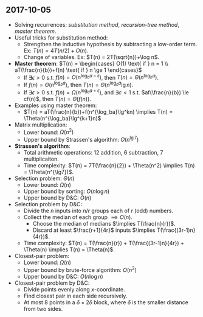 ## 2017-10-05

- Solving recurrences: _substitution method_, _recursion-tree method_, _master theorem_.
- Useful tricks for substitution method:
    - Strengthen the inductive hypothesis by subtracting a low-order term. Ex: $T(n) = 4T(n/2)+O(n)$.
    - Change of variables. Ex: $T(n) = 2T(\sqrt{n})+\log n$.
- __Master theorem__: $T(n) = \begin{cases} O(1) \text{ if } n = 1 \\ aT(\frac{n}{b})+f(n) \text{ if } n \ge 1 \end{cases}$
    - If $\exists\epsilon > 0$ s.t. $f(n) = O(n^{\log_ba-\epsilon})$, then $T(n) = \Theta(n^{\log_ba})$.
    - If $f(n) = \Theta(n^{\log_ba})$, then $T(n) = \Theta(n^{\log_ba}\lg n)$.
    - If $\exists\epsilon > 0$ s.t. $f(n) = \Omega(n^{\log_ba+\epsilon})$, and $\exists c < 1$ s.t. $af(\frac{n}{b}) \le cf(n)$, then $T(n) = \Theta(f(n))$.
- Examples using master theorem:
    - $T(n) = aT(\frac{n}{b})+f(n^{\log_ba}\lg^kn) \implies T(n) = \Theta(n^{\log_ba}\lg^{k+1}n)$
- Matrix multiplication:
    - Lower bound: $\Omega(n^2)$
    - Upper bound by Strassen's algorithm: $O(n^{\lg7})$
- __Strassen's algorithm__:
    - Total arithmetic operations: 12 addition, 6 subtraction, 7 multiplicaiton.
    - Time complexity: $T(n) = 7T(\frac{n}{2}) + \Theta(n^2) \implies T(n) = \Theta(n^{\lg7})$.
- Selection problem: $\Theta(n)$
    - Lower bound: $\Omega(n)$
    - Upper bound by sorting: $O(n\log n)$
    - Upper bound by D&C: $O(n)$
- Selection problem by D&C:
    - Divide the $n$ inputs into $n/r$ groups each of $r$ (odd) numbers.
    - Collect the median of each group $\implies O(n)$.
        - Choose the median of medians $\implies T(\frac{n}{r})$.
        - Discard at least $\frac{r+1}{4r}$ inputs $\implies T(\frac{(3r-1)n}{4r})$.
    - Time complexity: $T(n) = T(\frac{n}{r}) + T(\frac{(3r-1)n}{4r}) + \Theta(n) \implies T(n) = \Theta(n)$.
- Closest-pair problem:
    - Lower bound: $\Omega(n)$
    - Upper bound by brute-force algorithm: $O(n^2)$
    - Upper bound by D&C: $O(n\log n)$
- Closest-pair problem by D&C:
    - Divide points evenly along $x$-coordinate.
    - Find closest pair in each side recursively.
    - At most 8 points in a $\delta\times2\delta$ block, where $\delta$ is the smaller distance from two sides.
